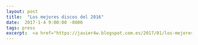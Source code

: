 ```yaml
---
layout: post
title:  "Los mejores discos del 2016"
date:  2017-1-4 9:00:00 -0800
tags: press
excerpt:  <a href="https://javier4w.blogspot.com.es/2017/01/los-mejores-discos-del-2016.html" target="_blank">→</a>
---
```

